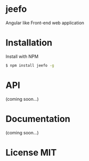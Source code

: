 # jeefo
Angular like Front-end web application

# Installation
Install with NPM
```sh
$ npm install jeefo -g
```

# API
(coming soon...)

# Documentation
(coming soon...)

# License MIT
